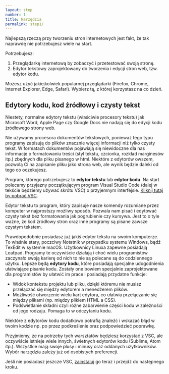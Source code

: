 ```yaml
---
layout: step
number: 1
title: Narzędzia
permalink: step1/
---
```

Najlepszą rzeczą przy tworzeniu stron internetowych jest fakt, że tak naprawdę nie potrzebujesz wiele na start.

Potrzebujesz:

1. Przeglądarkę internetową by zobaczyć i przetestować swoją stronę. 
2. Edytor tekstowy zaprojektowany do tworzenia i edycji stron web, tzw. edytor kodu.

Możesz użyć jakiejkolwiek popularnej przeglądarki (Firefox, Chrome, Internet Explorer, Edge, Safari). Wybierz tą, z której korzystasz na co dzień.

## Edytory kodu, kod źródłowy i czysty tekst

Niestety, normalne edytory tekstu (właściwie procesory tekstu) jak Microsoft Word, Apple Page czy Google Docs nie nadają się do edycji kodu źródłowego strony web.

Nie używamy procesora dokumentów tekstowych, ponieważ tego typu programy zapisują do plików znacznie więcej informacji niż tylko czysty tekst. W formatach dokumentów pojawiają się niewidoczne dla nas informacje o formatowaniu treści (styl tekstu, czcionka, rozkład marginesów itp.) zbędnych dla pliku pisanego w html. Niektóre z edytorów owszem, pozwolą Ci na zapisanie pliku jako strona web, ale wynik będzie daleki od tego co oczekujesz.   

Program, którego potrzebujesz to  **edytor tekstu** lub **edytor kodu**. Na start polecamy przyjazny początkującym program Visual Studio Code (dalej w tekście będziemy używać skrótu VSC) o przyjemnym interfejsie. [Kliknij tutaj by pobrać VSC](http://code.visualstudio.com).

Edytor tekstu to program, który zapisuje nasze komendy rozumiane przez komputer w najprostszy możliwy sposób. Pozwala nam pisać i edytować czysty tekst bez formatowania jak pogrubienie czy kursywa. Jest to o tyle ważne, że kod źródłowy stron oraz inne programy są pisane zawsze czystym tekstem.

Prawdopodobnie posiadasz już jakiś edytor tekstu na swoim komputerze. To właśnie stary, poczciwy Notatnik w przypadku systemu Windows, bądź TexEdit w systemie macOS. Użytkownicy Linuxa zapewne posiadają Leafpad. Programy te oczywiście działają i choć wielu programistów zaczynało swoją karierę od nich to nie są polecane są do codziennego użytku. Lepsze będą **edytory kodu**, które posiadają specjalne udogodnienia ułatwiające pisanie kodu. Zostały one bowiem specjalnie zaprojektowane dla programistów by ułatwić im prace i posiadają przydatne funkcje:

- Widok kontekstu projektu lub pliku, dzięki któremu nie musisz przełączać się między edytorem a menedżerem plików.
- Możliwość otworzenie wielu kart edytora, co ułatwia przełączanie się między plikami (np. między plikiem HTML a CSS).
- Podświetlanie składni czyli różne zabarwienie części kodu w zależności od jego rodzaju. Pomaga to w odczytaniu kodu.

Niektóre z edytorów kodu dodatkowo potrafią znaleźć i wskazać błąd w twoim kodzie np. po przez podkreślenie oraz podpowiedzieć poprawkę.

Przyjmiemy, że na potrzeby tych warsztatów będziesz korzystać z VSC, ale oczywiście istnieje wiele innych, świetnych edytorów kodu (Sublime, Atom itp.). Wszystkie mają swoje plusy i minusy oraz oddanych użytkowników. Wybór narzędzia zależy już od osobistych preferencji.

Jeśli nie posiadasz jeszcze VSC, [zainstaluj](http://code.visualstudio.com) go teraz i przejdź do następnego kroku.
